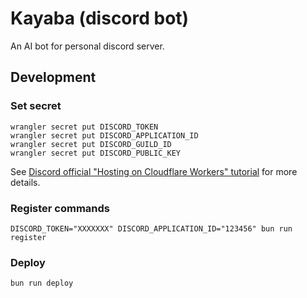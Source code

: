 # Kayaba (discord bot)

An AI bot for personal discord server.

## Development

### Set secret

```
wrangler secret put DISCORD_TOKEN
wrangler secret put DISCORD_APPLICATION_ID
wrangler secret put DISCORD_GUILD_ID
wrangler secret put DISCORD_PUBLIC_KEY
```

See [Discord official "Hosting on Cloudflare Workers" tutorial](https://discord.com/developers/docs/tutorials/hosting-on-cloudflare-workers) for more details.

### Register commands

```
DISCORD_TOKEN="XXXXXXX" DISCORD_APPLICATION_ID="123456" bun run register
```

### Deploy

```
bun run deploy
```
